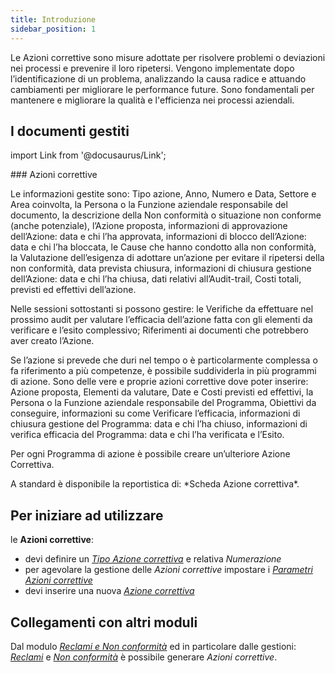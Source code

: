 ```yaml
---
title: Introduzione
sidebar_position: 1
---
```


Le Azioni correttive sono misure adottate per risolvere problemi o deviazioni nei processi e prevenire il loro ripetersi. Vengono implementate dopo l’identificazione di un problema, analizzando la causa radice e attuando cambiamenti per migliorare le performance future. Sono fondamentali per mantenere e migliorare la qualità e l'efficienza nei processi aziendali.   


## I documenti gestiti

import Link from '@docusaurus/Link';

<div className="cardContainer">
    <div className="card">
###     <Link to="/docs/quality/corrective-actions/corrective-action-management">Azioni correttive</Link>
        <p>Le informazioni gestite sono: Tipo azione, Anno, Numero e Data, Settore e Area coinvolta, la Persona o la Funzione aziendale responsabile del documento, la descrizione della Non conformità o situazione non conforme (anche potenziale), l’Azione proposta, informazioni di approvazione dell’Azione: data e chi l’ha approvata, informazioni di blocco dell’Azione: data e chi l’ha bloccata, le Cause che hanno condotto alla non conformità, la Valutazione dell’esigenza di adottare un’azione per evitare il ripetersi della non conformità, data prevista chiusura, informazioni di chiusura gestione dell’Azione: data e chi l’ha chiusa, dati relativi all’Audit-trail, Costi totali, previsti ed effettivi dell’azione.</p>
        <p>Nelle sessioni sottostanti si possono gestire: le Verifiche da effettuare nel prossimo audit per valutare l’efficacia dell’azione fatta con gli elementi da verificare e l’esito complessivo; Riferimenti ai documenti che potrebbero aver creato l’Azione.</p>
        <p>Se l’azione si prevede che duri nel tempo o è particolarmente complessa o fa riferimento a più competenze, è possibile suddividerla in più programmi di azione. Sono delle vere e proprie azioni correttive dove poter inserire: Azione proposta, Elementi da valutare, Date e Costi previsti ed effettivi, la Persona o la Funzione aziendale responsabile del Programma, Obiettivi da conseguire, informazioni su come Verificare l’efficacia, informazioni di chiusura gestione del Programma: data e chi l’ha chiuso, informazioni di verifica efficacia del Programma: data e chi l’ha verificata e l’Esito.</p>
        <p>Per ogni Programma di azione è possibile creare un’ulteriore Azione Correttiva.</p>
        <p>A standard è disponibile la reportistica di: *Scheda Azione correttiva*.</p>
    </div>
</div>


## Per iniziare ad utilizzare   

le **Azioni correttive**:
- devi definire un [*Tipo Azione correttiva*](/docs/configurations/tables/quality/corrective-actions/corrective-action-type) e relativa *Numerazione*   
- per agevolare la gestione delle *Azioni correttive* impostare i [*Parametri Azioni correttive*](/docs/configurations/parameters/quality/corrective-actions)   
- devi inserire una nuova [*Azione correttiva*](/docs/quality/corrective-actions/corrective-action-management)   


## Collegamenti con altri moduli
Dal modulo [*Reclami e Non conformità*](/docs/quality/claims-and-non-compliance/claim-and-non-compliance-intro) ed in particolare dalle gestioni: [*Reclami*](/docs/quality/claims-and-non-compliance/claims/claim) e [*Non conformità*](/docs/quality/claims-and-non-compliance/non-compliances/non-compliance) è possibile generare *Azioni correttive*.   